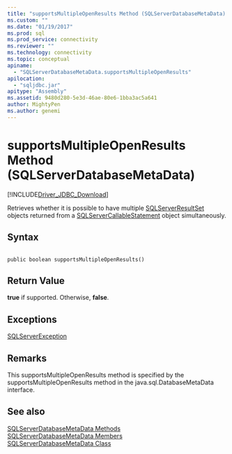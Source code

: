 ```yaml
---
title: "supportsMultipleOpenResults Method (SQLServerDatabaseMetaData) | Microsoft Docs"
ms.custom: ""
ms.date: "01/19/2017"
ms.prod: sql
ms.prod_service: connectivity
ms.reviewer: ""
ms.technology: connectivity
ms.topic: conceptual
apiname: 
  - "SQLServerDatabaseMetaData.supportsMultipleOpenResults"
apilocation: 
  - "sqljdbc.jar"
apitype: "Assembly"
ms.assetid: 9480d280-5e3d-46ae-80e6-1bba3ac5a641
author: MightyPen
ms.author: genemi
---
```

# supportsMultipleOpenResults Method (SQLServerDatabaseMetaData)
[!INCLUDE[Driver_JDBC_Download](../../../includes/driver_jdbc_download.md)]

  Retrieves whether it is possible to have multiple [SQLServerResultSet](../../../connect/jdbc/reference/sqlserverresultset-class.md) objects returned from a [SQLServerCallableStatement](../../../connect/jdbc/reference/sqlservercallablestatement-class.md) object simultaneously.  
  
## Syntax  
  
```  
  
public boolean supportsMultipleOpenResults()  
```  
  
## Return Value  
 **true** if supported. Otherwise, **false**.  
  
## Exceptions  
 [SQLServerException](../../../connect/jdbc/reference/sqlserverexception-class.md)  
  
## Remarks  
 This supportsMultipleOpenResults method is specified by the supportsMultipleOpenResults method in the java.sql.DatabaseMetaData interface.  
  
## See also  
 [SQLServerDatabaseMetaData Methods](../../../connect/jdbc/reference/sqlserverdatabasemetadata-methods.md)   
 [SQLServerDatabaseMetaData Members](../../../connect/jdbc/reference/sqlserverdatabasemetadata-members.md)   
 [SQLServerDatabaseMetaData Class](../../../connect/jdbc/reference/sqlserverdatabasemetadata-class.md)  
  
  
